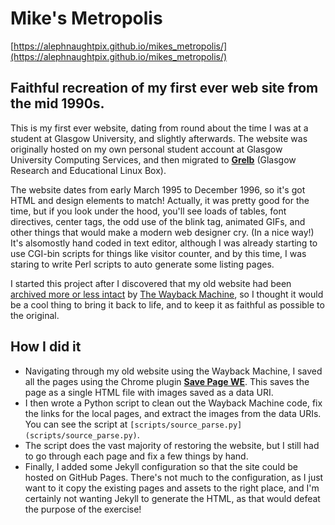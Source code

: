 # Mike's Metropolis

[https://alephnaughtpix.github.io/mikes_metropolis/](https://alephnaughtpix.github.io/mikes_metropolis/)

## Faithful recreation of my first ever web site from the mid 1990s.

This is my first ever website, dating from round about the time I was at a student at Glasgow University, and slightly afterwards. The website was originally hosted on my own personal student account at Glasgow University Computing Services, and then migrated to **[Grelb](https://web.archive.org/web/19970120205629/http://grelb.src.gla.ac.uk:8000/)** (Glasgow Research and Educational Linux Box). 

The website dates from early March 1995 to December 1996, so it's got HTML and design elements to match! Actually, it was pretty good for the time, but if you look under the hood, you'll see loads of tables, font directives, center tags, the odd use of the blink tag, animated GIFs, and other things that would make a modern web designer cry. (In a nice way!) It's alsomostly hand coded in text editor, although I was already starting to use CGI-bin scripts for things like visitor counter, and by this time, I was staring to write Perl scripts to auto generate some listing pages.

I started this project after I discovered that my old website had been [archived more or less intact](https://web.archive.org/web/19970121022359/http://grelb.src.gla.ac.uk:8000/~mjames/default.html) by [The Wayback Machine](https://web.archive.org/), so I thought it would be a cool thing to bring it back to life, and to keep it as faithful as possible to the original. 

## How I did it

* Navigating through my old website using the Wayback Machine, I saved all the pages using the Chrome plugin **[Save Page WE](https://chromewebstore.google.com/detail/save-page-we/dhhpefjklgkmgeafimnjhojgjamoafof?pli=1)**. This saves the page as a single HTML file with images saved as a data URI.
* I then wrote a Python script to clean out the Wayback Machine code, fix the links for the local pages, and extract the images from the data URIs. You can see the script at `[scripts/source_parse.py](scripts/source_parse.py)`.
* The script does the vast majority of restoring the website, but I still had to go through each page and fix a few things by hand. 
* Finally, I added some Jekyll configuration so that the site could be hosted on GitHub Pages. There's not much to the configuration, as I just want to it copy the existing pages and assets to the right place, and I'm certainly not wanting Jekyll to generate the HTML, as that would defeat the purpose of the exercise! 
